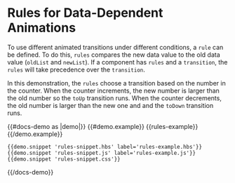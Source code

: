 # Rules for Data-Dependent Animations

To use different animated transitions under different conditions, a `rule` can be defined. To do this, `rules` compares the new data value to the old data value (`oldList` and `newList`). If a component has `rules` and a `transition`, the `rules` will take precedence over the `transition`. 

In this demonstration, the `rules` choose a transition based on the number in the counter. When the counter increments, the new number is larger than the old number so the `toUp` transition runs. When the counter decrements, the old number is larger than the new one and and the `toDown` transition runs. 

{{#docs-demo as |demo|}}
    {{#demo.example}}
      {{rules-example}}
    {{/demo.example}}

    {{demo.snippet 'rules-snippet.hbs' label='rules-example.hbs'}}
    {{demo.snippet 'rules-snippet.js' label='rules-example.js'}}
    {{demo.snippet 'rules-snippet.css'}}
{{/docs-demo}}

